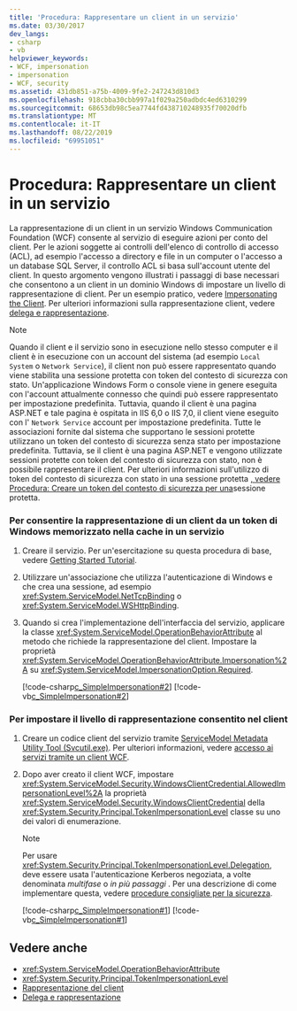 ```yaml
---
title: 'Procedura: Rappresentare un client in un servizio'
ms.date: 03/30/2017
dev_langs:
- csharp
- vb
helpviewer_keywords:
- WCF, impersonation
- impersonation
- WCF, security
ms.assetid: 431db851-a75b-4009-9fe2-247243d810d3
ms.openlocfilehash: 918cbba30cbb997a1f029a250adbdc4ed6310299
ms.sourcegitcommit: 68653db98c5ea7744fd438710248935f70020dfb
ms.translationtype: MT
ms.contentlocale: it-IT
ms.lasthandoff: 08/22/2019
ms.locfileid: "69951051"
---
```

# <a name="how-to-impersonate-a-client-on-a-service"></a>Procedura: Rappresentare un client in un servizio
La rappresentazione di un client in un servizio Windows Communication Foundation (WCF) consente al servizio di eseguire azioni per conto del client. Per le azioni soggette ai controlli dell'elenco di controllo di accesso (ACL), ad esempio l'accesso a directory e file in un computer o l'accesso a un database SQL Server, il controllo ACL si basa sull'account utente del client. In questo argomento vengono illustrati i passaggi di base necessari che consentono a un client in un dominio Windows di impostare un livello di rappresentazione di client. Per un esempio pratico, vedere [Impersonating the Client](../../../docs/framework/wcf/samples/impersonating-the-client.md). Per ulteriori informazioni sulla rappresentazione client, vedere [delega e rappresentazione](../../../docs/framework/wcf/feature-details/delegation-and-impersonation-with-wcf.md).  
  
> [!NOTE]
> Quando il client e il servizio sono in esecuzione nello stesso computer e il client è in esecuzione con un account del sistema (ad esempio `Local System` o `Network Service`), il client non può essere rappresentato quando viene stabilita una sessione protetta con token del contesto di sicurezza con stato. Un'applicazione Windows Form o console viene in genere eseguita con l'account attualmente connesso che quindi può essere rappresentato per impostazione predefinita. Tuttavia, quando il client è una pagina ASP.NET e tale pagina è ospitata in IIS 6,0 o IIS 7,0, il client viene eseguito con l' `Network Service` account per impostazione predefinita. Tutte le associazioni fornite dal sistema che supportano le sessioni protette utilizzano un token del contesto di sicurezza senza stato per impostazione predefinita. Tuttavia, se il client è una pagina ASP.NET e vengono utilizzate sessioni protette con token del contesto di sicurezza con stato, non è possibile rappresentare il client. Per ulteriori informazioni sull'utilizzo di token del contesto di sicurezza con stato in una sessione protetta [, vedere Procedura: Creare un token del contesto di sicurezza per una](../../../docs/framework/wcf/feature-details/how-to-create-a-security-context-token-for-a-secure-session.md)sessione protetta.  
  
### <a name="to-enable-impersonation-of-a-client-from-a-cached-windows-token-on-a-service"></a>Per consentire la rappresentazione di un client da un token di Windows memorizzato nella cache in un servizio  
  
1. Creare il servizio. Per un'esercitazione su questa procedura di base, vedere [Getting Started Tutorial](../../../docs/framework/wcf/getting-started-tutorial.md).  
  
2. Utilizzare un'associazione che utilizza l'autenticazione di Windows e che crea una sessione, ad esempio <xref:System.ServiceModel.NetTcpBinding> o <xref:System.ServiceModel.WSHttpBinding>.  
  
3. Quando si crea l'implementazione dell'interfaccia del servizio, applicare la classe <xref:System.ServiceModel.OperationBehaviorAttribute> al metodo che richiede la rappresentazione del client. Impostare la proprietà <xref:System.ServiceModel.OperationBehaviorAttribute.Impersonation%2A> su <xref:System.ServiceModel.ImpersonationOption.Required>.  
  
     [!code-csharp[c_SimpleImpersonation#2](../../../samples/snippets/csharp/VS_Snippets_CFX/c_simpleimpersonation/cs/source.cs#2)]
     [!code-vb[c_SimpleImpersonation#2](../../../samples/snippets/visualbasic/VS_Snippets_CFX/c_simpleimpersonation/vb/source.vb#2)]  
  
### <a name="to-set-the-allowed-impersonation-level-on-the-client"></a>Per impostare il livello di rappresentazione consentito nel client  
  
1. Creare un codice client del servizio tramite [ServiceModel Metadata Utility Tool (Svcutil.exe)](../../../docs/framework/wcf/servicemodel-metadata-utility-tool-svcutil-exe.md). Per ulteriori informazioni, vedere [accesso ai servizi tramite un client WCF](../../../docs/framework/wcf/accessing-services-using-a-wcf-client.md).  
  
2. Dopo aver creato il client WCF, impostare <xref:System.ServiceModel.Security.WindowsClientCredential.AllowedImpersonationLevel%2A> la proprietà <xref:System.ServiceModel.Security.WindowsClientCredential> della <xref:System.Security.Principal.TokenImpersonationLevel> classe su uno dei valori di enumerazione.  
  
    > [!NOTE]
    > Per usare <xref:System.Security.Principal.TokenImpersonationLevel.Delegation>, deve essere usata l'autenticazione Kerberos negoziata, a volte denominata *multifase* o *in più passaggi* . Per una descrizione di come implementare questa, vedere [procedure consigliate per la sicurezza](../../../docs/framework/wcf/feature-details/best-practices-for-security-in-wcf.md).  
  
     [!code-csharp[c_SimpleImpersonation#1](../../../samples/snippets/csharp/VS_Snippets_CFX/c_simpleimpersonation/cs/source.cs#1)]
     [!code-vb[c_SimpleImpersonation#1](../../../samples/snippets/visualbasic/VS_Snippets_CFX/c_simpleimpersonation/vb/source.vb#1)]  
  
## <a name="see-also"></a>Vedere anche

- <xref:System.ServiceModel.OperationBehaviorAttribute>
- <xref:System.Security.Principal.TokenImpersonationLevel>
- [Rappresentazione del client](../../../docs/framework/wcf/samples/impersonating-the-client.md)
- [Delega e rappresentazione](../../../docs/framework/wcf/feature-details/delegation-and-impersonation-with-wcf.md)

